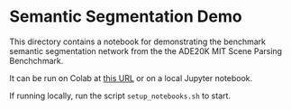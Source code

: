 Semantic Segmentation Demo
==========================

This directory contains a notebook for demonstrating the benchmark
semantic segmentation network from the the ADE20K MIT Scene Parsing
Benchchmark.

It can be run on Colab at
[this URL](https://colab.research.google.com/github/CSAILVision/semantic-segmentation-pytorch/blob/master/notebooks/DemoSegmenter.ipynb)
or on a local Jupyter notebook.

If running locally, run the script `setup_notebooks.sh` to start.
